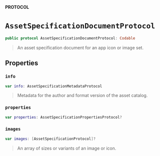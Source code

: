 **PROTOCOL**

# `AssetSpecificationDocumentProtocol`

```swift
public protocol AssetSpecificationDocumentProtocol: Codable
```

> An asset specification document for an app icon or image set.

## Properties
### `info`

```swift
var info: AssetSpecificationMetadataProtocol
```

> Metadata for the author and format version of the asset catalog.

### `properties`

```swift
var properties: AssetSpecificationPropertiesProtocol?
```

### `images`

```swift
var images: [AssetSpecificationProtocol]?
```

> An array of sizes or variants of an image or icon.
